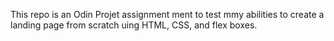 This repo is an Odin Projet assignment ment to test mmy abilities to create a landing page from scratch uing HTML, CSS, and flex boxes.